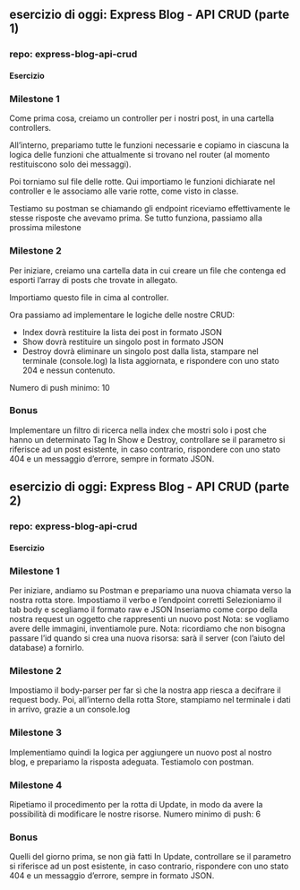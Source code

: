 ## esercizio di oggi: Express Blog - API CRUD (parte 1)
### repo: express-blog-api-crud
#### Esercizio
### Milestone 1
Come prima cosa, creiamo un controller per i nostri post, in una cartella controllers.

All’interno, prepariamo tutte le funzioni necessarie e copiamo in ciascuna la logica delle funzioni che attualmente si trovano nel router (al momento restituiscono solo dei messaggi).

Poi torniamo sul file delle rotte. Qui importiamo le funzioni dichiarate nel controller e le associamo alle varie rotte, come visto in classe.

Testiamo su postman se chiamando gli endpoint riceviamo effettivamente le stesse risposte che avevamo prima.
Se tutto funziona, passiamo alla prossima milestone

### Milestone 2
Per iniziare, creiamo una cartella data in cui creare un file che contenga ed esporti l’array di posts che trovate in allegato.

 Importiamo questo file in cima al controller.

Ora passiamo ad implementare le logiche delle nostre CRUD:

- Index dovrà restituire la lista dei post in formato JSON
- Show dovrà restituire un singolo post in formato JSON
- Destroy dovrà eliminare un singolo post dalla lista, stampare nel terminale (console.log) la lista aggiornata, e rispondere con uno stato 204 e nessun contenuto.

Numero di push minimo: 10

### Bonus
Implementare un filtro di ricerca nella index che mostri solo i post che hanno un determinato Tag
In Show e Destroy, controllare se il parametro si riferisce ad un post esistente, in caso contrario, rispondere con uno stato 404 e un messaggio d’errore, sempre in formato JSON.


## esercizio di oggi: Express Blog - API CRUD (parte 2)
### repo: express-blog-api-crud
#### Esercizio
### Milestone 1
Per iniziare, andiamo su Postman e prepariamo una nuova chiamata verso la nostra rotta store.
Impostiamo il verbo e l’endpoint corretti
Selezioniamo il tab body e scegliamo il formato raw e JSON
Inseriamo come corpo della nostra request un oggetto che rappresenti un nuovo post
Nota: se vogliamo avere delle immagini, inventiamole pure.
Nota: ricordiamo che non bisogna passare l’id quando si crea una nuova risorsa: sarà il server (con l’aiuto del database) a fornirlo.
### Milestone 2
Impostiamo il body-parser per far sì che la nostra app riesca a decifrare il request body.
Poi, all’interno della rotta Store, stampiamo nel terminale i dati in arrivo, grazie a un console.log
### Milestone 3
Implementiamo quindi la logica per aggiungere un nuovo post al nostro blog, e prepariamo la risposta adeguata.
Testiamolo con postman.
### Milestone 4
Ripetiamo il procedimento per la rotta di Update, in modo da avere la possibilità di modificare le nostre risorse.
Numero minimo di push: 6
### Bonus
Quelli del giorno prima, se non già fatti
In Update, controllare se il parametro si riferisce ad un post esistente, in caso contrario, rispondere con uno stato 404 e un messaggio d’errore, sempre in formato JSON.